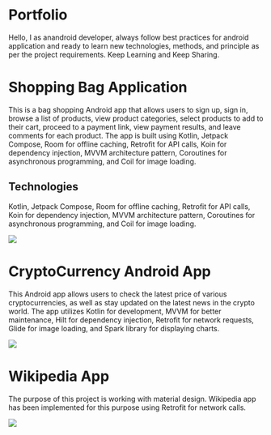 # Portfolio
Hello, I as anandroid developer, always follow best practices for android application and ready to learn new technologies, methods, and principle as per the project requirements. Keep Learning and Keep Sharing.

# Shopping Bag Application
This is a bag shopping Android app that allows users to sign up, sign in, browse a list of products, view product categories, select products to add to their cart, proceed to a payment link, view payment results, and leave comments for each product. The app is built using Kotlin, Jetpack Compose, Room for offline caching, Retrofit for API calls, Koin for dependency injection, MVVM architecture pattern, Coroutines for asynchronous programming, and Coil for image loading.

## Technologies
Kotlin, Jetpack Compose, Room for offline caching, Retrofit for API calls, Koin for dependency injection, MVVM architecture pattern, Coroutines for asynchronous programming, and Coil for image loading.

![](https://github.com/mona-baharlou/ShoppingApp/blob/master/app/src/main/res/drawable/bag.gif)

# CryptoCurrency Android App
This Android app allows users to check the latest price of various cryptocurrencies, as well as stay updated on the latest news in the crypto world. The app utilizes Kotlin for development, MVVM for better maintenance, Hilt for dependency injection, Retrofit for network requests, Glide for image loading, and Spark library for displaying charts.

![](https://github.com/mona-baharlou/Crypto/blob/master/app/src/main/res/drawable/crypto.gif)

# Wikipedia App
The purpose of this project is working with material design. Wikipedia app has been implemented for this purpose using Retrofit for network calls.

![](https://github.com/mona-baharlou/Wikipediaa/blob/master/app/src/main/res/drawable/recordd.gif)



